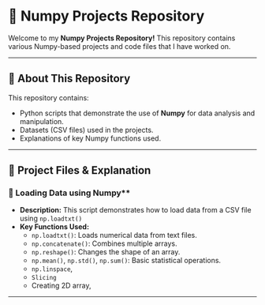 # 🚀 Numpy Projects Repository

Welcome to my **Numpy Projects Repository!** This repository contains various Numpy-based projects and code files that I have worked on.

---

## 📌 **About This Repository**
This repository contains:
- Python scripts that demonstrate the use of **Numpy** for data analysis and manipulation.
- Datasets (CSV files) used in the projects.
- Explanations of key Numpy functions used.

---

## 📂 Project Files & Explanation
### 🔹  Loading Data using Numpy**
- **Description:** This script demonstrates how to load data from a CSV file using `np.loadtxt()`  
- **Key Functions Used:**
  - `np.loadtxt()`: Loads numerical data from text files.
  -  `np.concatenate()`: Combines multiple arrays.
  - `np.reshape()`: Changes the shape of an array.
  - `np.mean()`, `np.std()`, `np.sum()`: Basic statistical operations.
  - `np.linspace`,
  - `Slicing`
  - Creating 2D array, 
    
---



